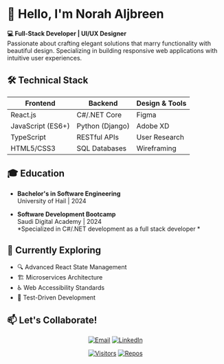 # 👋 Hello, I'm Norah Aljbreen

**💻 Full-Stack Developer | UI/UX Designer**  
Passionate about crafting elegant solutions that marry functionality with beautiful design. Specializing in building responsive web applications with intuitive user experiences.

## 🛠️ Technical Stack
<div align="center">
  
| **Frontend**       | **Backend**       | **Design & Tools** |
|--------------------|-------------------|--------------------|
| React.js           | C#/.NET Core      | Figma              |
| JavaScript (ES6+)  | Python (Django)   | Adobe XD           |
| TypeScript         | RESTful APIs      | User Research      |
| HTML5/CSS3         | SQL Databases     | Wireframing        |

</div>

## 🎓 Education
- **Bachelor's in Software Engineering**  
  University of Hail | 2024
 

- **Software Development Bootcamp**  
  Saudi Digital Academy | 2024  
  *Specialized in C#/.NET development as a full stack developer *

## 🌱 Currently Exploring
- 🔍 Advanced React State Management
- 🏗️ Microservices Architecture
- ♿ Web Accessibility Standards
- 🧪 Test-Driven Development


## 📫 Let's Collaborate!
<div align="center">

[![Email](https://img.shields.io/badge/📧_Email-Norahnaifal@hotmail.com-2EC866?style=for-the-badge&logo=gmail)](mailto:Norahnaifal@hotmail.com)
[![LinkedIn](https://img.shields.io/badge/🔗_LinkedIn-Connect-0A66C2?style=for-the-badge&logo=linkedin)](https://www.linkedin.com/in/norahnaljbreen/)

</div>

<div align="center">
  
[![Visitors](https://komarev.com/ghpvc/?username=NorahNaif&label=Profile%20Views&color=0e75b6&style=flat)](https://github.com/NorahNaif)
[![Repos](https://badges.pufler.dev/repos/NorahNaif?color=blue&style=flat)](https://github.com/NorahNaif?tab=repositories)

</div>

